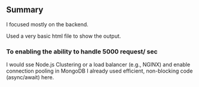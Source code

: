 ## Summary

I focused mostly on the backend.

Used a very basic html file to show the output. 

### To enabling the ability to handle 5000 request/ sec

I would sse Node.js Clustering or a load balancer (e.g., NGINX) and enable connection pooling in MongoDB
I already used efficient, non-blocking code (async/await) here.
